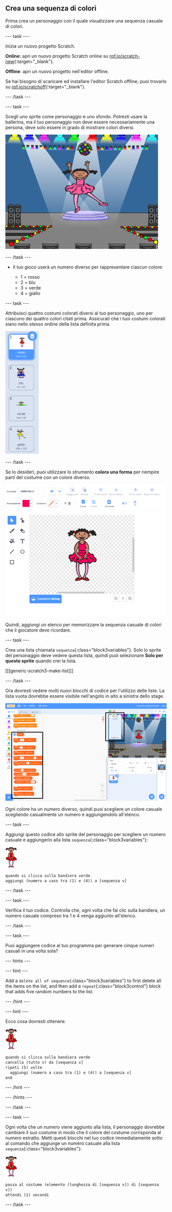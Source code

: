 ## Crea una sequenza di colori

Prima crea un personaggio con il quale visualizzare una sequenza casuale di colori.

\--- task \---

Inizia un nuovo progetto Scratch.

**Online:** apri un nuovo progetto Scratch online su [rpf.io/scratch-new](https://rpf.io/scratch-new){:target="_blank"}.

**Offline**: apri un nuovo progetto nell'editor offline.

Se hai bisogno di scaricare ed installare l'editor Scratch offline, puoi trovarlo su [rpf.io/scratchoff](https://rpf.io/scratchoff){:target="_blank"}.

\--- /task \---

\--- task \---

Scegli uno sprite come personaggio e uno sfondo. Potresti usare la ballerina, ma il tuo personaggio non deve essere necessariamente una persona, deve solo essere in grado di mostrare colori diversi.

![screenshot](images/colour-sprite.png)

\--- /task \---

+ Il tuo gioco userà un numero diverso per rappresentare ciascun colore:
    
    + 1 = rosso
    + 2 = blu
    + 3 = verde
    + 4 = giallo

\--- task \---

Attribuisci quattro costumi colorati diversi al tuo personaggio, uno per ciascuno dei quattro colori citati prima. Assicurati che i tuoi costumi colorati siano nello stesso ordine della lista definita prima.

![schermata](images/colour-costume.png)

\--- /task \---

Se lo desideri, puoi utilizzare lo strumento **colora una forma** per riempire parti del costume con un colore diverso.

![colora-una-forma](images/color-a-shape.png)

Quindi, aggiungi un elenco per memorizzare la sequenza casuale di colori che il giocatore deve ricordare.

\--- task \---

Crea una lista chiamata `sequenza`{:class="block3variables"}. Solo lo sprite del personaggio deve vedere questa lista, quindi puoi selezionare **Solo per questo sprite** quando crei la lista.

[[[generic-scratch3-make-list]]]

\--- /task \---

Ora dovresti vedere molti nuovi blocchi di codice per l'utilizzo delle liste. La lista vuota dovrebbe essere visibile nell'angolo in alto a sinistra dello stage.

![schermata](images/colour-list-blocks-annotated.png)

Ogni colore ha un numero diverso, quindi puoi scegliere un colore casuale scegliendo casualmente un numero e aggiungendolo all'elenco.

\--- task \---

Aggiungi questo codice allo sprite del personaggio per scegliere un numero casuale e aggiungerlo alla lista `sequenza`{:class="block3variables"}:

![ballerina](images/ballerina.png)

```blocks3
quando si clicca sulla bandiera verde
aggiungi (numero a caso tra (1) e (4)) a [sequenza v]
```

\--- /task \---

\--- task \---

Verifica il tuo codice. Controlla che, ogni volta che fai clic sulla bandiera, un numero casuale compreso tra 1 e 4 venga aggiunto all'elenco.

\--- /task \---

\--- task \---

Puoi aggiungere codice al tuo programma per generare cinque numeri casuali in una volta sola?

\--- hints \---

\--- hint \---

Add a `delete all of sequence`{:class="block3variables"} to first delete all the items on the list, and then add a `repeat`{:class="block3control"} block that adds five random numbers to the list.

\--- /hint \---

\--- hint \---

Ecco cosa dovresti ottenere:

![ballerina](images/ballerina.png)

```blocks3
quando si clicca sulla bandiera verde
cancella (tutto v) da [sequenza v]
ripeti (5) volte 
  aggiungi (numero a caso tra (1) e (4)) a [sequenza v]
end
```

\--- /hint \---

\--- /hints \---

\--- /task \---

\--- task \---

Ogni volta che un numero viene aggiunto alla lista, il personaggio dovrebbe cambiare il suo costume in modo che il colore del costume corrisponda al numero estratto. Metti questi blocchi nel tuo codice immediatamente sotto al comando che aggiunge un numero casuale alla lista `sequenza`{:class="block3variables"}:

![ballerina](images/ballerina.png)

```blocks3
passa al costume (elemento (lunghezza di [sequenza v]) di [sequenza v])
attendi (1) secondi
```

\--- /task \---